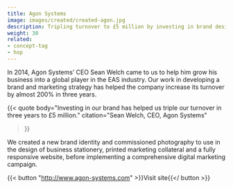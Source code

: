 ```yaml
---
title: Agon Systems
image: images/created/created-agon.jpg
description: Tripling turnover to £5 million by investing in brand design.
weight: 30
related:
- concept-tag
- hop
---
```


In 2014, Agon Systems’ CEO Sean Welch came to us to help him grow his business into a global player in the EAS industry. Our work in developing a brand and marketing strategy has helped the company increase its turnover by almost 200% in three years.

{{< quote
	body="Investing in our brand has helped us triple our turnover in three years to £5 million."
	citation="Sean Welch, CEO, Agon Systems"
>}}

We created a new brand identity and commissioned photography to use in the design of business stationery, printed marketing collateral and a fully responsive website, before implementing a comprehensive digital marketing campaign.

{{< button "http://www.agon-systems.com" >}}Visit site{{</ button >}}
